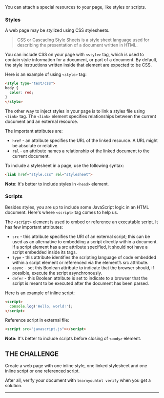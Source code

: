 You can attach a special resources to your page, like styles or scripts.

### Styles

A web page may be stylized using CSS stylesheets.

> CSS or Cascading Style Sheets  is a style sheet language used for describing the presentation of a document written in HTML.

You can include CSS on your page with `<style>` tag, which is used to contain style information for a document, or part of a document. By default, the style instructions written inside that element are expected to be CSS.

Here is an example of using `<style>` tag:

```html
<style type="text/css">
body {
  color: red;
}
</style>
```

The other way to inject styles in your page is to link a styles file using `<link>` tag. The `<link>` element specifies relationships between the current document and an external resource.

The important attributes are:

* `href` - an attribute specifies the URL of the linked resource. A URL might be absolute or relative.
* `rel` - an attribute names a relationship of the linked document to the current document.

To include a stylesheet in a page, use the following syntax:

```html
<link href="style.css" rel="stylesheet">
```

**Note:** It's better to include styles in `<head>` element.

### Scripts

Besides styles, you are up to include some JavaScript logic in an HTML document. Here's where `<script>` tag comes to help us.

The `<script>` element is used to embed or reference an executable script. It has few important attributes:

* `src` - this attribute specifies the URI of an external script; this can be used as an alternative to embedding a script directly within a document. If a script element has a src attribute specified, it should not have a script embedded inside its tags.
* `type` - this attribute identifies the scripting language of code embedded within a script element or referenced via the element’s src attribute.
* `async` - set this Boolean attribute to indicate that the browser should, if possible, execute the script asynchronously.
* `defer` - this Boolean attribute is set to indicate to a browser that the script is meant to be executed after the document has been parsed.

Here is an example of inline script:

```html
<script>
  console.log('Hello, world!');
</script>
```

Reference script in external file:

```html
<script src="javascript.js"></script>
```

**Note:** It's better to include scripts before closing of `<body>` element.

## THE CHALLENGE

Create a web page with one inline style, one linked stylesheet and one inline script or one referenced script.

After all, verify your document with `learnyouhtml verify` when you get a solution.

---
